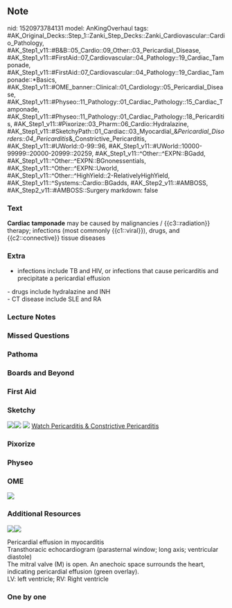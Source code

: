 ## Note
nid: 1520973784131
model: AnKingOverhaul
tags: #AK_Original_Decks::Step_1::Zanki_Step_Decks::Zanki_Cardiovascular::Cardio_Pathology, #AK_Step1_v11::#B&B::05_Cardio::09_Other::03_Pericardial_Disease, #AK_Step1_v11::#FirstAid::07_Cardiovascular::04_Pathology::19_Cardiac_Tamponade, #AK_Step1_v11::#FirstAid::07_Cardiovascular::04_Pathology::19_Cardiac_Tamponade::*Basics, #AK_Step1_v11::#OME_banner::Clinical::01_Cardiology::05_Pericardial_Disease, #AK_Step1_v11::#Physeo::11_Pathology::01_Cardiac_Pathology::15_Cardiac_Tamponade, #AK_Step1_v11::#Physeo::11_Pathology::01_Cardiac_Pathology::18_Pericarditis, #AK_Step1_v11::#Pixorize::03_Pharm::06_Cardio::Hydralazine, #AK_Step1_v11::#SketchyPath::01_Cardiac::03_Myocardial_&_Pericardial_Disorders::04_Pericarditis_&_Constrictive_Pericarditis, #AK_Step1_v11::#UWorld::0-99::96, #AK_Step1_v11::#UWorld::10000-99999::20000-20999::20259, #AK_Step1_v11::^Other::^EXPN::BGadd, #AK_Step1_v11::^Other::^EXPN::BGnonessentials, #AK_Step1_v11::^Other::^EXPN::Uworld, #AK_Step1_v11::^Other::^HighYield::2-RelativelyHighYield, #AK_Step1_v11::^Systems::Cardio::BGadds, #AK_Step2_v11::#AMBOSS, #AK_Step2_v11::#AMBOSS::Surgery
markdown: false

### Text
<b>Cardiac tamponade</b> may be caused by malignancies /
{{c3::radiation}} therapy; infections (most commonly
{{c1::viral}}), drugs, and {{c2::connective}} tissue diseases

### Extra
- infections include TB and <span data-markjs="true" class=
"amboss-mark amboss-mark-single" data-phrase-id="Dj01cT"
data-phrase-term="HIV" id="mark-6">HIV</span>, or infections that
cause <span data-markjs="true" class=
"amboss-mark amboss-mark-single" data-phrase-id="wD0hgR"
data-phrase-term="pericarditis" id="mark-4">pericarditis</span> and
precipitate a <span data-markjs="true" class=
"amboss-mark amboss-mark-single" data-phrase-id="iIbJcE"
data-phrase-term="pericardial effusion" id="mark-1">pericardial
effusion</span>
<div>
  - drugs include <span data-markjs="true" class=
  "amboss-mark amboss-mark-single" data-phrase-id="cWba4s"
  data-phrase-term="hydralazine" id="mark-5" tabindex=
  "0">hydralazine</span> and <span data-markjs="true" class=
  "amboss-mark amboss-mark-single" data-phrase-id="_C05uR"
  data-phrase-term="INH" id="mark-7">INH</span>
</div>
<div>
  - CT disease include <span data-markjs="true" class=
  "amboss-mark amboss-mark-single" data-phrase-id="6q0jzS"
  data-phrase-term="SLE" id="mark-8">SLE</span> and RA
</div>

### Lecture Notes


### Missed Questions


### Pathoma


### Boards and Beyond


### First Aid


### Sketchy
<img src=
"Screen%20Shot%202019-12-19%20at%2012.23.35%20AM.JPG"><img src=
"Screen%20Shot%202019-12-19%20at%2012.23.43%20AM.JPG"> <img src=
"Zoverall%20picture%20(20)_1566160514431.jpg"> <a href=
"https://dashboard.sketchy.com/study/medical/courses/medical-pathophysiology/units/medical-pathophysiology-cardiac/videos/medical-pathophysiology-cardiac-myocardial-and-pericardial-disorders-pericarditis-and-constrictive-pericarditis?utm_source=anki&utm_medium=partnership&utm_campaign=february_update&utm_content=medical">
Watch Pericarditis & Constrictive Pericarditis</a>

### Pixorize


### Physeo


### OME
<div class="ome-widget">
  <a href=
  "https://onlinemeded.org/spa/cardiology/pericardial-disease/acquire?ref=anki">
  <img src="_OME_AnkiFlashcards_Lesson_5.png"></a>
</div>

### Additional Resources
<img src="big_5081d90eaff7e.jpg"><img src="5081d90eaff7e.jpg">
<div>
  <div>
    <div>
      Pericardial effusion in myocarditis
    </div>
  </div>
  <div>
    <div>
      <div>
        Transthoracic echocardiogram (parasternal window; long
        axis; ventricular diastole)
      </div>
      <div>
        The mitral valve (M) is open. An anechoic space surrounds
        the heart, indicating pericardial effusion (green overlay).
      </div>
      <div>
        LV: left ventricle; RV: Right ventricle
      </div>
    </div>
  </div>
</div>

### One by one

